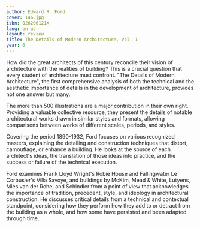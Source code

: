 ```yaml
---
author: Edward R. Ford
cover: 146.jpg
isbn: 026206121X
lang: en-us
layout: review
title: The Details of Modern Architecture, Vol. 1
year: 0
---
```


How did the great architects of this century reconcile their vision of architecture with the realities of building? This is a crucial question that every student of architecture must confront. "The Details of Modern Architecture", the first comprehensive analysis of both the technical and the aesthetic importance of details in the development of architecture, provides not one answer but many.

The more than 500 illustrations are a major contribution in their own right. Providing a valuable collective resource, they present the details of notable architectural works drawn in similar styles and formats, allowing comparisons between works of different scales, periods, and styles.

Covering the period 1890-1932, Ford focuses on various recognized masters, explaining the detailing and construction techniques that distort, camouflage, or enhance a building. He looks at the source of each architect's ideas, the translation of those ideas into practice, and the success or failure of the technical execution.

Ford examines Frank Lloyd Wright's Robie House and Fallingwater Le Corbusier's Villa Savoye, and buildings by McKim, Mead & White, Lutyens, Mies van der Rohe, and Schindler from a point of view that acknowledges the importance of tradition, precedent, style, and ideology in architectural construction. He discusses critical details from a technical and contextual standpoint, considering how they perform how they add to or detract from the building as a whole, and how some have persisted and been adapted through time.
